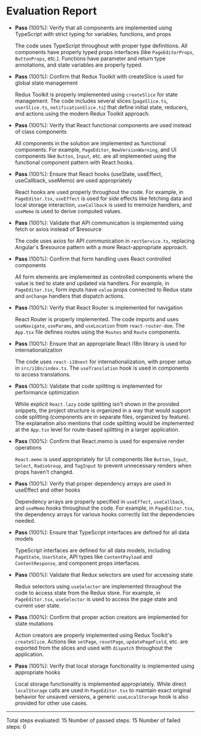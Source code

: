 # Evaluation Report

- **Pass** (100%): Verify that all components are implemented using TypeScript with strict typing for variables, functions, and props

    The code uses TypeScript throughout with proper type definitions. All components have properly typed props interfaces (like `PageEditorProps`, `ButtonProps`, etc.). Functions have parameter and return type annotations, and state variables are properly typed.

- **Pass** (100%): Confirm that Redux Toolkit with createSlice is used for global state management

    Redux Toolkit is properly implemented using `createSlice` for state management. The code includes several slices (`pageSlice.ts`, `userSlice.ts`, `notificationSlice.ts`) that define initial state, reducers, and actions using the modern Redux Toolkit approach.

- **Pass** (100%): Verify that React functional components are used instead of class components

    All components in the solution are implemented as functional components. For example, `PageEditor`, `NewVersionWarning`, and UI components like `Button`, `Input`, etc. are all implemented using the functional component pattern with React hooks.

- **Pass** (100%): Ensure that React hooks (useState, useEffect, useCallback, useMemo) are used appropriately

    React hooks are used properly throughout the code. For example, in `PageEditor.tsx`, `useEffect` is used for side effects like fetching data and local storage interaction, `useCallback` is used to memoize handlers, and `useMemo` is used to derive computed values.

- **Pass** (100%): Validate that API communication is implemented using fetch or axios instead of $resource

    The code uses axios for API communication in `restService.ts`, replacing Angular's $resource pattern with a more React-appropriate approach.

- **Pass** (100%): Confirm that form handling uses React controlled components

    All form elements are implemented as controlled components where the value is tied to state and updated via handlers. For example, in `PageEditor.tsx`, form inputs have `value` props connected to Redux state and `onChange` handlers that dispatch actions.

- **Pass** (100%): Verify that React Router is implemented for navigation

    React Router is properly implemented. The code imports and uses `useNavigate`, `useParams`, and `useLocation` from `react-router-dom`. The `App.tsx` file defines routes using the `Routes` and `Route` components.

- **Pass** (100%): Ensure that an appropriate React i18n library is used for internationalization

    The code uses `react-i18next` for internationalization, with proper setup in `src/i18n/index.ts`. The `useTranslation` hook is used in components to access translations.

- **Pass** (100%): Validate that code splitting is implemented for performance optimization

    While explicit `React.lazy` code splitting isn't shown in the provided snippets, the project structure is organized in a way that would support code splitting (components are in separate files, organized by feature). The explanation also mentions that code splitting would be implemented at the `App.tsx` level for route-based splitting in a larger application.

- **Pass** (100%): Confirm that React.memo is used for expensive render operations

    `React.memo` is used appropriately for UI components like `Button`, `Input`, `Select`, `RadioGroup`, and `TagInput` to prevent unnecessary renders when props haven't changed.

- **Pass** (100%): Verify that proper dependency arrays are used in useEffect and other hooks

    Dependency arrays are properly specified in `useEffect`, `useCallback`, and `useMemo` hooks throughout the code. For example, in `PageEditor.tsx`, the dependency arrays for various hooks correctly list the dependencies needed.

- **Pass** (100%): Ensure that TypeScript interfaces are defined for all data models

    TypeScript interfaces are defined for all data models, including `PageState`, `UserState`, API types like `ContentPayload` and `ContentResponse`, and component props interfaces.

- **Pass** (100%): Validate that Redux selectors are used for accessing state

    Redux selectors using `useSelector` are implemented throughout the code to access state from the Redux store. For example, in `PageEditor.tsx`, `useSelector` is used to access the page state and current user state.

- **Pass** (100%): Confirm that proper action creators are implemented for state mutations

    Action creators are properly implemented using Redux Toolkit's `createSlice`. Actions like `setPage`, `resetPage`, `updatePageField`, etc. are exported from the slices and used with `dispatch` throughout the application.

- **Pass** (100%): Verify that local storage functionality is implemented using appropriate hooks

    Local storage functionality is implemented appropriately. While direct `localStorage` calls are used in `PageEditor.tsx` to maintain exact original behavior for unsaved versions, a generic `useLocalStorage` hook is also provided for other use cases.

---

Total steps evaluated: 15
Number of passed steps: 15
Number of failed steps: 0